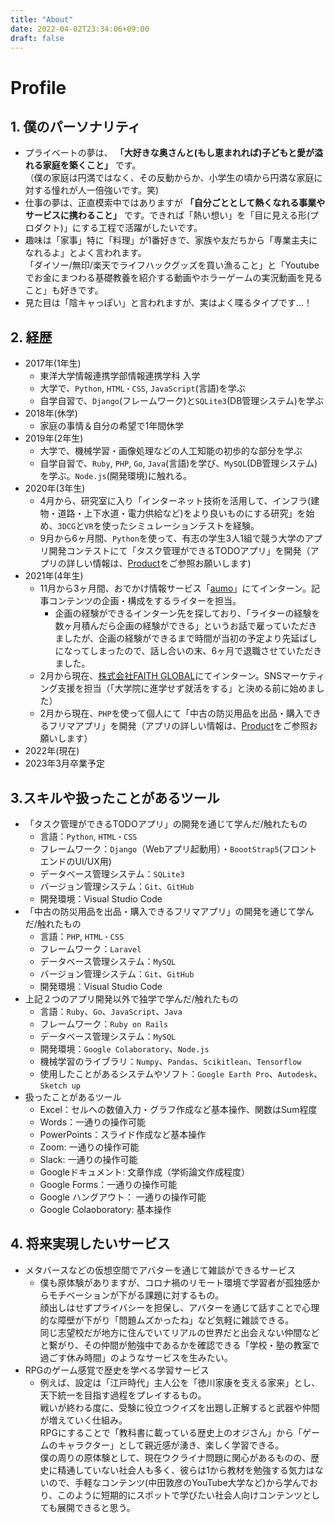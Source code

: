 ```yaml
---
title: "About"
date: 2022-04-02T23:34:06+09:00
draft: false
---
```

# Profile

## 1. 僕のパーソナリティ
- プライベートの夢は、 **「大好きな奥さんと(もし恵まれれば)子どもと愛が溢れる家庭を築くこと」** です。<br>（僕の家庭は円満ではなく、その反動からか、小学生の頃から円満な家庭に対する憧れが人一倍強いです。笑)
- 仕事の夢は、正直模索中ではありますが **「自分ごととして熱くなれる事業やサービスに携わること」** です。できれば「熱い想い」を「目に見える形(プロダクト)」にする工程で活躍がしたいです。
- 趣味は「家事」特に「料理」が1番好きで、家族や友だちから「専業主夫になれるよ」とよく言われます。<br>「ダイソー/無印/楽天でライフハックグッズを買い漁ること」と「Youtubeでお金にまつわる基礎教養を紹介する動画やホラーゲームの実況動画を見ること」も好きです。
- 見た目は「陰キャっぽい」と言われますが、実はよく喋るタイプです...！

## 2. 経歴
- 2017年(1年生)
  - 東洋大学情報連携学部情報連携学科 入学
  - 大学で、`Python`, `HTML・CSS`, `JavaScript`(言語)を学ぶ
  - 自学自習で、`Django`(フレームワーク)と`SQLite3`(DB管理システム)を学ぶ
- 2018年(休学)
  - 家庭の事情＆自分の希望で1年間休学
- 2019年(2年生)
  - 大学で、機械学習・画像処理などの人工知能の初歩的な部分を学ぶ
  - 自学自習で、`Ruby`, `PHP`, `Go`, `Java`(言語)を学び、`MySQL`(DB管理システム)を学ぶ。`Node.js`(開発環境)に触れる。
- 2020年(3年生)
  - 4月から、研究室に入り「インターネット技術を活用して、インフラ(建物・道路・上下水道・電力供給など)をより良いものにする研究」を始め、`3DCG`と`VR`を使ったシミュレーションテストを経験。
  - 9月から6ヶ月間、`Python`を使って、有志の学生3人1組で競う大学のアプリ開発コンテストにて「タスク管理ができるTODOアプリ」を開発（アプリの詳しい情報は、[Product](https://archeron-12360.github.io/profile/product)をご参照お願いします)
- 2021年(4年生)
  - 11月から3ヶ月間、おでかけ情報サービス「[aumo](https://aumo.jp/)」にてインターン。記事コンテンツの企画・構成をするライターを担当。
    - 企画の経験ができるインターン先を探しており、「ライターの経験を数ヶ月積んだら企画の経験ができる」というお話で雇っていただきましたが、企画の経験ができるまで時間が当初の予定より先延ばしになってしまったので、話し合いの末、6ヶ月で退職させていただきました。
  - 2月から現在、[株式会社FAITH GLOBAL](https://faithinc.jp/)にてインターン。SNSマーケティング支援を担当（「大学院に進学せず就活をする」と決める前に始めました）
  - 2月から現在、`PHP`を使って個人にて「中古の防災用品を出品・購入できるフリマアプリ」を開発（アプリの詳しい情報は、[Product](https://archeron-12360.github.io/profile/product)をご参照お願いします）
- 2022年(現在)
- 2023年3月卒業予定

## 3.スキルや扱ったことがあるツール
- 「タスク管理ができるTODOアプリ」の開発を通じて学んだ/触れたもの
  - 言語：`Python`, `HTML・CSS`
  - フレームワーク：`Django`（Webアプリ起動用）・`BoootStrap5`(フロントエンドのUI/UX用)
  - データベース管理システム：`SQLite3`
  - バージョン管理システム：`Git`、`GitHub`
  - 開発環境：Visual Studio Code
- 「中古の防災用品を出品・購入できるフリマアプリ」の開発を通じて学んだ/触れたもの
  - 言語：`PHP`, `HTML・CSS`
  - フレームワーク：`Laravel`
  - データベース管理システム：`MySQL`
  - バージョン管理システム：`Git`、`GitHub`
  - 開発環境：Visual Studio Code
- 上記２つのアプリ開発以外で独学で学んだ/触れたもの
  - 言語：`Ruby`、`Go`、`JavaScript`、`Java`
  - フレームワーク：`Ruby on Rails`
  - データベース管理システム：`MySQL`
  - 開発環境：`Google Colaboratory`、`Node.js`
  - 機械学習のライブラリ：`Numpy`、`Pandas`、`Scikitlean`、`Tensorflow`
  - 使用したことがあるシステムやソフト：`Google Earth Pro`、`Autodesk`、`Sketch up`
- 扱ったことがあるツール
  - Excel：セルへの数値入力・グラフ作成など基本操作、関数はSum程度
  - Words：一通りの操作可能
  - PowerPoints：スライド作成など基本操作
  - Zoom: 一通りの操作可能
  - Slack: 一通りの操作可能
  - Googleドキュメント: 文章作成（学術論文作成程度）
  - Google Forms：一通りの操作可能
  - Google ハングアウト： 一通りの操作可能
  - Google Colaoboratory: 基本操作

## 4. 将来実現したいサービス
- メタバースなどの仮想空間でアバターを通じて雑談ができるサービス
  - 僕も原体験がありますが、コロナ禍のリモート環境で学習者が孤独感からモチベーションが下がる課題に対するもの。<br>顔出しはせずプライバシーを担保し、アバターを通じて話すことで心理的な障壁が下がり「問題ムズかったね」など気軽に雑談できる。<br>同じ志望校だが地方に住んでいてリアルの世界だと出会えない仲間などと繋がり、その仲間が勉強中であるかを確認できる「学校・塾の教室で過ごす休み時間」のようなサービスを生みたい。
- RPGのゲーム感覚で歴史を学べる学習サービス
  - 例えば、設定は「江戸時代」主人公を「徳川家康を支える家来」とし、天下統一を目指す過程をプレイするもの。<br>戦いが終わる度に、受験に役立つクイズを出題し正解すると武器や仲間が増えていく仕組み。<br>RPGにすることで「教科書に載っている歴史上のオジさん」から「ゲームのキャラクター」として親近感が湧き、楽しく学習できる。<br>僕の周りの原体験として、現在ウクライナ問題に関心があるものの、歴史に精通していない社会人も多く、彼らは1から教材を勉強する気力はないので、手軽なコンテンツ(中田敦彦のYouTube大学など)から学んでおり、このように短期的にスポットで学びたい社会人向けコンテンツとしても展開できると思う。